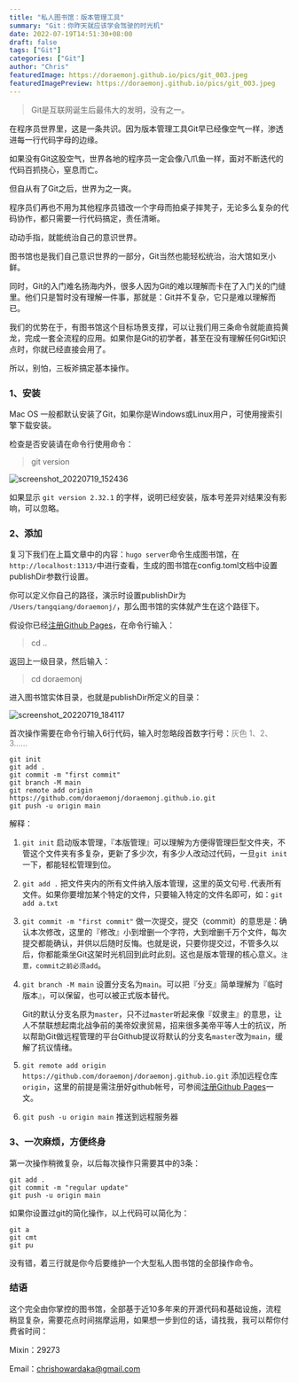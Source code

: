 ```yaml
---
title: "私人图书馆：版本管理工具"
summary: "Git：你昨天就应该学会驾驶的时光机"
date: 2022-07-19T14:51:30+08:00
draft: false
tags: ["Git"]
categories: ["Git"]
author: "Chris"
featuredImage: https://doraemonj.github.io/pics/git_003.jpeg
featuredImagePreview: https://doraemonj.github.io/pics/git_003.jpeg
---
```

>   Git是互联网诞生后最伟大的发明，没有之一。

在程序员世界里，这是一条共识。因为版本管理工具Git早已经像空气一样，渗透进每一行代码字母的边缘。

如果没有Git这股空气，世界各地的程序员一定会像八爪鱼一样，面对不断迭代的代码百抓挠心，窒息而亡。

但自从有了Git之后，世界为之一爽。

程序员们再也不用为其他程序员错改一个字母而拍桌子摔凳子，无论多么复杂的代码协作，都只需要一行代码搞定，责任清晰。

动动手指，就能统治自己的意识世界。

图书馆也是我们自己意识世界的一部分，Git当然也能轻松统治，治大馆如烹小鲜。

同时，Git的入门难名扬海内外，很多人因为Git的难以理解而卡在了入门关的门缝里。他们只是暂时没有理解一件事，那就是：Git并不复杂，它只是难以理解而已。

我们的优势在于，有图书馆这个目标场景支撑，可以让我们用三条命令就能直捣黄龙，完成一套全流程的应用。如果你是Git的初学者，甚至在没有理解任何Git知识点时，你就已经直接会用了。

所以，别怕，三板斧搞定基本操作。

### 1、安装

Mac OS 一般都默认安装了Git，如果你是Windows或Linux用户，可使用搜索引擎下载安装。

检查是否安装请在命令行使用命令：

>   git version

![screenshot_20220719_152436](https://doraemonj.github.io/pics/screenshot_20220719_152436.png)

如果显示 `git version 2.32.1` 的字样，说明已经安装，版本号差异对结果没有影响，可以忽略。

### 2、添加

复习下我们在上篇文章中的内容：`hugo server`命令生成图书馆，在`http://localhost:1313/`中进行查看，生成的图书馆在config.toml文档中设置publishDir参数行设置。

你可以定义你自己的路径，演示时设置publishDir为 `/Users/tangqiang/doraemonj/`，那么图书馆的实体就产生在这个路径下。

假设你已经[注册Github Pages](https://doraemonj.github.io/create_github_pages/)，在命令行输入：

>   cd ..

返回上一级目录，然后输入：

>   cd doraemonj

进入图书馆实体目录，也就是publishDir所定义的目录：

![screenshot_20220719_184117](https://doraemonj.github.io/pics/screenshot_20220719_184117.png)

首次操作需要在命令行输入6行代码，输入时忽略段首数字行号：<font color='grey'>灰色 1、2、3……</font>

```
git init
git add .
git commit -m "first commit"
git branch -M main
git remote add origin https://github.com/doraemonj/doraemonj.github.io.git
git push -u origin main
```

解释：

1.   `git init` 启动版本管理，『本版管理』可以理解为方便得管理巨型文件夹，不管这个文件夹有多复杂，更新了多少次，有多少人改动过代码，一旦`git init`一下，都能轻松管理到位。

2.    `git add .` 把文件夹内的所有文件纳入版本管理，这里的英文句号`.`代表所有文件。如果你要增加某个特定的文件，只要输入特定的文件名即可，如：`git add a.txt`

3.   `git commit -m "first commit"` 做一次提交，提交（commit）的意思是：确认本次修改，这里的『修改』小到增删一个字符，大到增删千万个文件，每次提交都能确认，并供以后随时反悔。也就是说，只要你提交过，不管多久以后，你都能乘坐Git这架时光机回到此时此刻。这也是版本管理的核心意义。`注意，commit之前必须add`。

4.   `git branch -M main` 设置分支名为`main`。可以把『分支』简单理解为『临时版本』，可以保留，也可以被正式版本替代。

     Git的默认分支名原为`master`，只不过`master`听起来像『奴隶主』的意思，让人不禁联想起南北战争前的美帝奴隶贸易，招来很多美帝平等人士的抗议，所以帮助Git做远程管理的平台Github提议将默认的分支名`master`改为`main`，缓解了抗议情绪。

5.   `git remote add origin https://github.com/doraemonj/doraemonj.github.io.git` 添加远程仓库`origin`，这里的前提是需注册好github帐号，可参阅[注册Github Pages](https://doraemonj.github.io/create_github_pages/)一文。

6.   `git push -u origin main` 推送到远程服务器

### 3、一次麻烦，方便终身

第一次操作稍微复杂，以后每次操作只需要其中的3条：

```
git add .
git commit -m "regular update"
git push -u origin main
```

如果你设置过git的简化操作，以上代码可以简化为：

```
git a
git cmt
git pu
```

没有错，着三行就是你今后要维护一个大型私人图书馆的全部操作命令。


### 结语

这个完全由你掌控的图书馆，全部基于近10多年来的开源代码和基础设施，流程稍显复杂，需要花点时间揣摩运用，如果想一步到位的话，请找我，我可以帮你付费省时间：

Mixin：29273

Email：chrishowardaka@gmail.com


